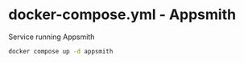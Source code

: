 # docker-compose.yml - Appsmith

Service running Appsmith

```bash
docker compose up -d appsmith
```
